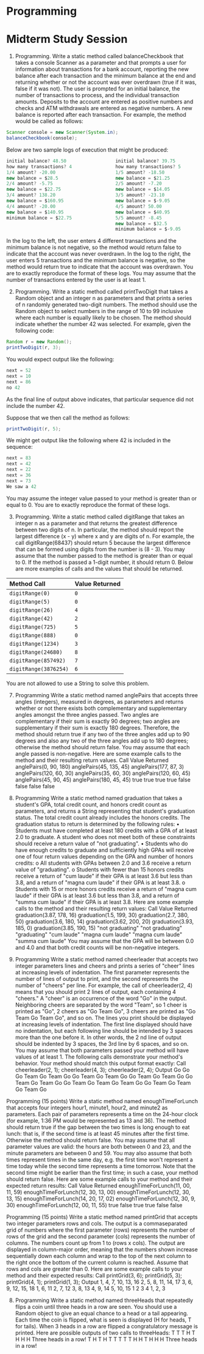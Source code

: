 # Programming
# Midterm Study Session

1. Programming. Write a static method called balanceCheckbook that takes a console Scanner as a parameter and that prompts a user for information about transactions for a bank account, reporting the new balance after each transaction and the minimum balance at the end and returning whether or not the account was ever overdrawn (true if it was, false if it was not). The user is prompted for an initial balance, the number of transactions to process, and the individual transaction amounts. Deposits to the account are entered as positive numbers and checks and ATM withdrawals are entered as negative numbers. A new balance is reported after each transaction.  For example, the method would be called as follows:

  ```java
  Scanner console = new Scanner(System.in);
  balanceCheckbook(console);
  ```

  Below are two sample logs of execution that might be produced:

  ```java
  initial balance? 48.50                  initial balance? 39.75
  how many transactions? 4                how many transactions? 5
  1/4 amount? -20.00                      1/5 amount? -18.50
  new balance = $28.5                     new balance = $21.25
  2/4 amount? -5.75                       2/5 amount? -7.20
  new balance = $22.75                    new balance = $14.05
  3/4 amount? 138.20                      3/5 amount? -23.10
  new balance = $160.95                   new balance = $-9.05
  4/4 amount? -20.00                      4/5 amount? 50.00
  new balance = $140.95                   new balance = $40.95
  minimum balance = $22.75                5/5 amount? -8.45
                                          new balance = $32.5
                                          minimum balance = $-9.05
  ```
  
  In the log to the left, the user enters 4 different transactions and the minimum balance is not negative, so the method would return false to indicate that the account was never overdrawn. In the log to the right, the user enters 5 transactions and the minimum balance is negative, so the method would return true to indicate that the account was overdrawn. You are to exactly reproduce the format of these logs. You may assume that the number of transactions entered by the user is at least 1.

2. Programming. Write a static method called printTwoDigit that takes a Random object and an integer n as parameters and that prints a series of n randomly generated two-digit numbers. The method should use the Random object to select numbers in the range of 10 to 99 inclusive where each number is equally likely to be chosen. The method should indicate whether the number 42 was selected. For example, given the following code:
  
  ```java
  Random r = new Random();
  printTwoDigit(r, 3);
  ```
   
  You would expect output like the following:

  ```java
  next = 52
  next = 10
  next = 86
  no 42
  ```

  As the final line of output above indicates, that particular sequence did not include the number 42.

  Suppose that we then call the method as follows:

  ```java
  printTwoDigit(r, 5);
  ```

  We might get output like the following where 42 is included in the sequence:

  ```java
  next = 83
  next = 42
  next = 22
  next = 36
  next = 73
  We saw a 42
  ```

  You may assume the integer value passed to your method is greater than or equal to 0.  You are to exactly reproduce the format of these logs.

3. Programming. Write a static method called digitRange that takes an integer n as a parameter and that returns the greatest difference between two digits of n. In particular, the method should report the largest difference (x - y) where x and y are digits of n. For example, the call digitRange(68437) should return 5 because the largest difference that can be formed using digits from the number is (8 - 3). You may assume that the number passed to the method is greater than or equal to 0. If the method is passed a 1-digit number, it should return 0. Below are more examples of calls and the values that should be returned.

  | __Method Call__ | __Value Returned__ |
  | :--- | :--- |
  | `digitRange(0)` | `0` |        
  | `digitRange(5)` | `0` |  
  | `digitRange(26)` | `4` |   
  | `digitRange(42)` | `2` |   
  | `digitRange(725)` | `5` |   
  | `digitRange(888)` | `0` |   
  | `digitRange(1234)` | `3` |  
  | `digitRange(24680)` | `8` |   
  | `digitRange(857492)` | `7` |   
  | `digitRange(3876254)` | `6` |   

  You are not allowed to use a String to solve this problem.

7. Programming
Write a static method named anglePairs that accepts three angles (integers), measured in degrees, as parameters
and returns whether or not there exists both complementary and supplementary angles amongst the three angles
passed. Two angles are complementary if their sum is exactly 90 degrees; two angles are supplementary if their sum
is exactly 180 degrees. Therefore, the method should return true if any two of the three angles add up to 90 degrees
and also any two of the three angles add up to 180 degrees; otherwise the method should return false. You may
assume that each angle passed is non-negative.
Here are some example calls to the method and their resulting return values.
Call Value Returned
anglePairs(0, 90, 180)
anglePairs(45, 135, 45)
anglePairs(177, 87, 3)
anglePairs(120, 60, 30)
anglePairs(35, 60, 30)
anglePairs(120, 60, 45)
anglePairs(45, 90, 45)
anglePairs(180, 45, 45)
true
true
true
true
false
false
false
false

6. Programming
Write a static method named graduation that takes a student's GPA, total credit count, and honors credit count as
parameters, and returns a String representing that student's graduation status. The total credit count already includes
the honors credits. The graduation status to return is determined by the following rules:
• Students must have completed at least 180 credits with a GPA of at least 2.0 to graduate. A student who does not
meet both of these constraints should receive a return value of "not graduating".
• Students who do have enough credits to graduate and sufficiently high GPAs will receive one of four return
values depending on the GPA and number of honors credits:
o All students with GPAs between 2.0 and 3.6 receive a return value of "graduating".
o Students with fewer than 15 honors credits receive a return of "cum laude" if their GPA is at least 3.6 but
less than 3.8, and a return of "magna cum laude" if their GPA is at least 3.8.
o Students with 15 or more honors credits receive a return of "magna cum laude" if their GPA is at least
3.6 but less than 3.8, and a return of "summa cum laude" if their GPA is at least 3.8.
 Here are some example calls to the method and their resulting return values:
Call Value Returned
graduation(3.87, 178, 16)
graduation(1.5, 199, 30)
graduation(2.7, 380, 50)
graduation(3.6, 180, 14)
graduation(3.62, 200, 20)
graduation(3.93, 185, 0)
graduation(3.85, 190, 15)
"not graduating"
"not graduating"
"graduating"
"cum laude"
"magna cum laude"
"magna cum laude"
"summa cum laude"
 You may assume that the GPA will be between 0.0 and 4.0 and that both credit counts will be non-negative integers. 
 
 7. Programming
Write a static method named cheerleader that accepts two integer parameters lines and cheers and prints a series of
"cheer" lines at increasing levels of indentation. The first parameter represents the number of lines of output to print,
and the second represents the number of "cheers" per line. For example, the call of cheerleader(2, 4) means that
you should print 2 lines of output, each containing 4 "cheers." A "cheer" is an occurrence of the word "Go" in the
output. Neighboring cheers are separated by the word "Team", so 1 cheer is printed as "Go", 2 cheers as "Go Team
Go", 3 cheers are printed as "Go Team Go Team Go", and so on.
The lines you print should be displayed at increasing levels of indentation. The first line displayed should have no
indentation, but each following line should be intended by 3 spaces more than the one before it. In other words, the
2
nd line of output should be indented by 3 spaces, the 3rd line by 6 spaces, and so on.
 You may assume that both parameters passed your method will have values of at least 1.
The following calls demonstrate your method's behavior. Your method should match this output format exactly:
Call cheerleader(2, 1); cheerleader(4, 3); cheerleader(2, 4);
Output Go
 Go
Go Team Go Team Go
 Go Team Go Team Go
 Go Team Go Team Go
 Go Team Go Team Go
Go Team Go Team Go Team Go
 Go Team Go Team Go Team Go 

Programming (15 points)
Write a static method named enoughTimeForLunch that accepts four integers hour1, minute1, hour2, and minute2
as parameters. Each pair of parameters represents a time on the 24-hour clock (for example, 1:36 PM would be
represented as 13 and 36). The method should return true if the gap between the two times is long enough to eat
lunch: that is, if the second time is at least 45 minutes after the first time. Otherwise the method should return false.
 You may assume that all parameter values are valid: the hours are both between 0 and 23, and the minute parameters
are between 0 and 59. You may also assume that both times represent times in the same day, e.g. the first time won't
represent a time today while the second time represents a time tomorrow. Note that the second time might be earlier
than the first time; in such a case, your method should return false.
Here are some example calls to your method and their expected return results:
Call Value Returned
enoughTimeForLunch(11, 00, 11, 59)
enoughTimeForLunch(12, 30, 13, 00)
enoughTimeForLunch(12, 30, 13, 15)
enoughTimeForLunch(14, 20, 17, 02)
enoughTimeForLunch(12, 30, 9, 30)
enoughTimeForLunch(12, 00, 11, 55)
true
false
true
true
false
false 

Programming (15 points)
Write a static method named printGrid that accepts two integer parameters rows and cols. The output is a commaseparated
grid of numbers where the first parameter (rows) represents the number of rows of the grid and the second
parameter (cols) represents the number of columns. The numbers count up from 1 to (rows x cols). The output are
displayed in column-major order, meaning that the numbers shown increase sequentially down each column and wrap
to the top of the next column to the right once the bottom of the current column is reached.
Assume that rows and cols are greater than 0. Here are some example calls to your method and their expected results:
Call printGrid(3, 6); printGrid(5, 3); printGrid(4, 1); printGrid(1, 3);
Output 1, 4, 7, 10, 13, 16
2, 5, 8, 11, 14, 17
3, 6, 9, 12, 15, 18
1, 6, 11
2, 7, 12
3, 8, 13
4, 9, 14
5, 10, 15
1
2
3
4
1, 2, 3 

8. Programming
Write a static method named threeHeads that repeatedly flips a coin until three heads in a row are seen. You should
use a Random object to give an equal chance to a head or a tail appearing. Each time the coin is flipped, what is seen
is displayed (H for heads, T for tails). When 3 heads in a row are flipped a congratulatory message is printed. Here
are possible outputs of two calls to threeHeads:
T T T H T H H H
Three heads in a row!
T H T H T T T T T H H T H H H
Three heads in a row!
